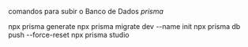 comandos para subir o Banco de Dados *prisma*

npx prisma generate
npx prisma migrate dev --name init
npx prisma db push  --force-reset
npx prisma studio



